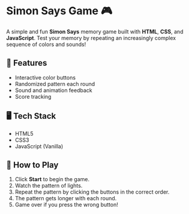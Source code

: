 # Simon Says Game 🎮

A simple and fun **Simon Says** memory game built with **HTML**, **CSS**, and **JavaScript**. Test your memory by repeating an increasingly complex sequence of colors and sounds!

## 🚀 Features
- Interactive color buttons
- Randomized pattern each round
- Sound and animation feedback
- Score tracking

## 🖥️ Tech Stack
- HTML5
- CSS3
- JavaScript (Vanilla)


## 🎯 How to Play
1. Click **Start** to begin the game.
2. Watch the pattern of lights.
3. Repeat the pattern by clicking the buttons in the correct order.
4. The pattern gets longer with each round.
5. Game over if you press the wrong button!

